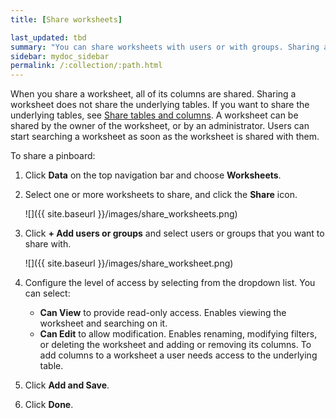 ```yaml
---
title: [Share worksheets]

last_updated: tbd
summary: "You can share worksheets with users or with groups. Sharing a worksheet allows users to select it as a data source and search it."
sidebar: mydoc_sidebar
permalink: /:collection/:path.html
---
```

When you share a worksheet, all of its columns are shared. Sharing a worksheet does not share the underlying tables. If you want to share the underlying tables, see [Share tables and columns](share-source-tables.html#). A worksheet can be shared by the owner of the worksheet, or by an administrator. Users can start searching a worksheet as soon as the worksheet is shared with them.

To share a pinboard:

1. Click **Data** on the top navigation bar and choose **Worksheets**.

2. Select one or more worksheets to share, and click the **Share** icon.

    ![]({{ site.baseurl }}/images/share_worksheets.png)

3. Click **+ Add users or groups** and select users or groups that you want to share with.

    ![]({{ site.baseurl }}/images/share_worksheet.png)

4. Configure the level of access by selecting from the dropdown list. You can select:
    -   **Can View** to provide read-only access. Enables viewing the worksheet and searching on it.
    -   **Can Edit** to allow modification. Enables renaming, modifying filters, or deleting the worksheet and adding or removing its columns. To add columns to a worksheet a user needs access to the underlying table.
5. Click **Add and Save**.
6. Click **Done**.
